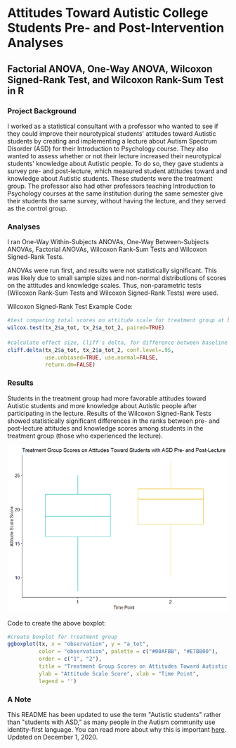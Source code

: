 # Attitudes Toward Autistic College Students Pre- and Post-Intervention Analyses
## Factorial ANOVA, One-Way ANOVA, Wilcoxon Signed-Rank Test, and Wilcoxon Rank-Sum Test in R

### Project Background
I worked as a statistical consultant with a professor who wanted to see if they could improve their neurotypical students' attitudes toward Autistic students by creating and implementing a lecture about Autism Spectrum Disorder (ASD) for their Introduction to Psychology course. They also wanted to assess whether or not their lecture increased their neurotypical students' knowledge about Autistic people. To do so, they gave students a survey pre- and post-lecture, which measured student attitudes toward and knowledge about Autistic students. These students were the treatment group. The professor also had other professors teaching Introduction to Psychology courses at the same institution during the same semester give their students the same survey, without having the lecture, and they served as the control group.

### Analyses
I ran One-Way Within-Subjects ANOVAs, One-Way Between-Subjects ANOVAs, Factorial ANOVAs, Wilcoxon Rank-Sum Tests and Wilcoxon Signed-Rank Tests.

ANOVAs were run first, and results were not statistically significant. This was likely due to small sample sizes and non-normal distributions of scores on the attitudes and knowledge scales. Thus, non-parametric tests (Wilcoxon Rank-Sum Tests and Wilcoxon Signed-Rank Tests) were used.

Wilcoxon Signed-Rank Test Example Code:

~~~R
#test comparing total scores on attitude scale for treatment group at baseline and follow-up
wilcox.test(tx_2$a_tot, tx_2$a_tot_2, paired=TRUE)

#calculate effect size, Cliff's delta, for difference between baseline and follow-up in tx group, attitude scale 
cliff.delta(tx_2$a_tot, tx_2$a_tot_2, conf.level=.95, 
            use.unbiased=TRUE, use.normal=FALSE, 
            return.dm=FALSE)

~~~

### Results
Students in the treatment group had more favorable attitudes toward Autistic students and more knowledge about Autistic people after participating in the lecture. Results of the Wilcoxon Signed-Rank Tests showed statistically significant differences in the ranks between pre- and post-lecture attitudes and knowledge scores among students in the treatment group (those who experienced the lecture).

![histogram showing difference in attitude scores in treatment group between time 1 and time 2](histogram.png)

Code to create the above boxplot:

~~~R
#create boxplot for treatment group
ggboxplot(tx, x = "observation", y = "a_tot", 
          color = "observation", palette = c("#00AFBB", "#E7B800"),
          order = c("1", "2"),
          title = "Treatment Group Scores on Attitudes Toward Autistic Students Pre- and Post-Lecture",
          ylab = "Attitude Scale Score", xlab = "Time Point",
          legend = '')
~~~

### A Note
This README has been updated to use the term "Autistic students" rather than "students with ASD," as many people in the Autism community use identity-first language. You can read more about why this is important [here](https://autisticadvocacy.org/about-asan/identity-first-language/). Updated on December 1, 2020.
